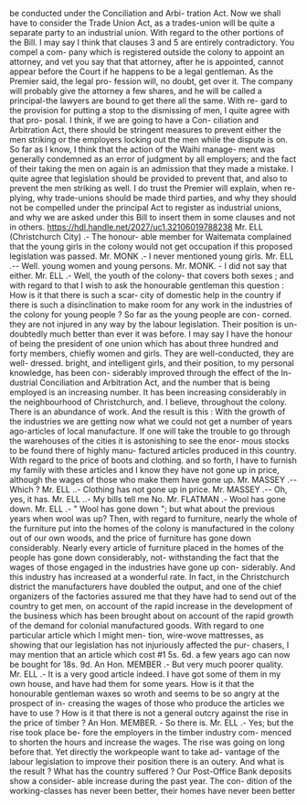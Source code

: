 be conducted under the Conciliation and Arbi- tration Act. Now we shall have to consider the Trade Union Act, as a trades-union will be quite a separate party to an industrial union. With regard to the other portions of the Bill. I may say I think that clauses 3 and 5 are entirely contradictory. You compel a com- pany which is registered outside the colony to appoint an attorney, and vet you say that that attorney, after he is appointed, cannot appear before the Court if he happens to be a legal gentleman. As the Premier said, the legal pro- fession will, no doubt, get over it. The company will probably give the attorney a few shares, and he will be called a principal-the lawyers are bound to get there all the same. With re- gard to the provision for putting a stop to the dismissing of men, I quite agree with that pro- posal. I think, if we are going to have a Con- ciliation and Arbitration Act, there should be stringent measures to prevent either the men striking or the employers locking out the men while the dispute is on. So far as I know, I think that the action of the Waihi manage- ment was generally condemned as an error of judgment by all employers; and the fact of their taking the men on again is an admission that they made a mistake. I quite agree that legislation should be provided to prevent that, and also to prevent the men striking as well. I do trust the Premier will explain, when re- plying, why trade-unions should be made third parties, and why they should not be compelled under the principal Act to register as industrial unions, and why we are asked under this Bill to insert them in some clauses and not in others. https://hdl.handle.net/2027/uc1.32106019788238 Mr. ELL (Christchurch City) .- The honour- able member for Waitemata complained that the young girls in the colony would not get occupation if this proposed legislation was passed. Mr. MONK .- I never mentioned young girls. Mr. ELL .-- Well. young women and young persons. Mr. MONK. - I did not say that either. Mr. ELL .- Well, the youth of the colony- that covers both sexes ; and with regard to that I wish to ask the honourable gentleman this question : How is it that there is such a scar- city of domestic help in the country if there is such a disinclination to make room for any work in the industries of the colony for young people ? So far as the young people are con- corned. they are not injured in any way by the labour legislation. Their position is un- doubtedly much better than ever it was before. I may say I have the honour of being the president of one union which has about three hundred and forty members, chiefly women and girls. They are well-conducted, they are well- dressed. bright, and intelligent girls, and their position, to my personal knowledge, has been con- siderably improved through the effect of the In- dustrial Conciliation and Arbitration Act, and the number that is being employed is an increasing number. It has been increasing considerably in the neighbourhood of Christchurch, and. I believe, throughout the colony. There is an abundance of work. And the result is this : With the growth of the industries we are getting now what we could not get a number of years ago-articles of local manufacture. If one will take the trouble to go through the warehouses of the cities it is astonishing to see the enor- mous stocks to be found there of highly manu- factured articles produced in this country. With regard to the price of boots and clothing. and so forth, I have to furnish my family with these articles and I know they have not gone up in price, although the wages of those who make them have gone up. Mr. MASSEY .-- Which ? Mr. ELL ..- Clothing has not gone up in price. Mr. MASSEY .-- Oh, yes, it has. Mr. ELL ..- My bills tell me No. Mr. FLATMAN .- Wool has gone down. Mr. ELL .- " Wool has gone down "; but what about the previous years when wool was up? Then, with regard to furniture, nearly the whole of the furniture put into the homes of the colony is manufactured in the colony out of our own woods, and the price of furniture has gone down considerably. Nearly every article of furniture placed in the homes of the people has gone down considerably, not- withstanding the fact that the wages of those engaged in the industries have gone up con- siderably. And this industry has increased at a wonderful rate. In fact, in the Christchurch district the manufacturers have doubled the output, and one of the chief organizers of the factories assured me that they have had to send out of the country to get men, on account of the rapid increase in the development of the business which has been brought about on account of the rapid growth of the demand for colonial manufactured goods. With regard to one particular article which I might men- tion, wire-wove mattresses, as showing that our legislation has not injuriously affected the pur- chasers, I may mention that an article which cost #1 5s. 6d. a few years ago can now be bought for 18s. 9d. An Hon. MEMBER .- But very much poorer quality. Mr. ELL .- It is a very good article indeed. I have got some of them in my own house, and have had them for some years. How is it that the honourable gentleman waxes so wroth and seems to be so angry at the prospect of in- creasing the wages of those who produce the articles we have to use ? How is it that there is not a general outcry against the rise in the price of timber ? An Hon. MEMBER. - So there is. Mr. ELL .- Yes; but the rise took place be- fore the employers in the timber industry com- menced to shorten the hours and increase the wages. The rise was going on long before that. Yet directly the workpeople want to take ad- vantage of the labour legislation to improve their position there is an outery. And what is the result ? What has the country suffered ? Our Post-Office Bank deposits show a consider- able increase during the past year. The con- dition of the working-classes has never been better, their homes have never been better 